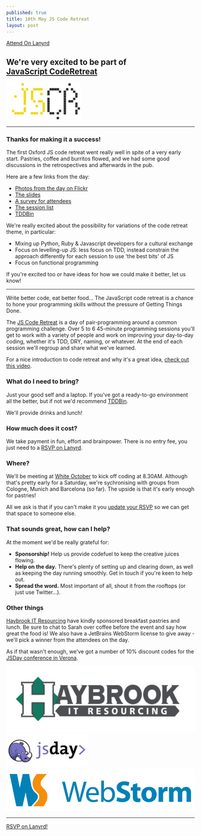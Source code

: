 ```yaml
---
published: true
title: 10th May JS Code Retreat
layout: post
---
```


<a href="http://lanyrd.com/2014/jsoxford-coderetreat" class="btn btn-primary">Attend On Lanyrd</a>

## We're very excited to be part of [JavaScript&nbsp;CodeRetreat](http://jscoderetreat.com/2/)

[![JSCR](/img/jscoderetreat.png)](http://jscoderetreat.com/2/)

---

<div class="well" id="hello-attendees">
  <h3>Thanks for making it a success!</h3>
  <p>The first Oxford JS code retreat went really well in spite of a very early start. Pastries, coffee and burritos flowed, and we had some good discussions in the retrospectives and afterwards in the pub.</p>
  <p>Here are a few links from the day:
  <ul>
      <li><a href="https://www.flickr.com/photos/spikeheap/sets/72157644679033713/">Photos from the day on Flickr</a></li>
      <li><a href="https://speakerdeck.com/spikeheap/javascript-code-retreat-oxford-may-2014">The slides</a></li>
      <li><a href="https://www.surveymonkey.com/s/Y8P3KC2">A survey for attendees</a></li>
      <li><a href="http://jscoderetreat.com/2/">The session list</a></li>
      <li><a href="http://tddbin.com">TDDBin</a></li>
  </ul>
  </p>
  <p>We're really excited about the possibility for variations of the code retreat theme, in particular:
  <ul>
      <li>Mixing up Python, Ruby &amp; Javascript developers for a cultural exchange</li>
      <li>Focus on levelling-up JS: less focus on TDD, instead constrain the approach differently for each session to use 'the best bits' of JS</li>
      <li>Focus on functional programming</li>
  </ul>
  If you're excited too or have ideas for how we could make it better, let us know!
  </p>
</div>

---

<p class="lead">Write better code, eat better food&hellip; The JavaScript code retreat is a chance to hone your programming skills without the pressure of Getting Things Done.</p>

The [JS Code Retreat](http://jscoderetreat.com/2/) is a day of pair-programming around a common programming challenge. Over 5 to 6 45-minute programming sessions you'll get to work with a variety of people and work on improving your day-to-day coding, whether it's TDD, DRY, naming, or whatever. At the end of each session we'll regroup and share what we've learned.

For a nice introduction to code retreat and why it's a great idea, [check out this video](http://player.vimeo.com/video/18955165?title=0&amp;byline=0&amp;portrait=0).

### What do I need to bring?

Just your good self and a laptop. If you've got a ready-to-go environment all the better, but if not we'd recommend [TDDBin](http://www.tddbin.com/).

We'll provide drinks and lunch!

### How much does it cost?

We take payment in fun, effort and brainpower. There is no entry fee, you just need to a [RSVP on Lanyrd](http://lanyrd.com/2014/jsoxford-coderetreat/attendees/).

### Where?

We'll be meeting at [White October](http://www.whiteoctober.co.uk/) to kick off coding at 8.30AM. Although that's pretty early for a Saturday, we're sychronising with groups from Cologne, Munich and Barcelona (so far). The upside is that it's early enough for pastries!

All we ask is that if you can't make it you <a href="http://lanyrd.com/2014/jsoxford-coderetreat/attendees/">update your RSVP</a> so we can get that space to someone else.

### That sounds great, how can I help?

At the moment we'd be really grateful for:

* **Sponsorship!** Help us provide codefuel to keep the creative juices flowing.
* **Help on the day.** There's plenty of setting up and clearing down, as well as keeping the day running smoothly. Get in touch if you're keen to help out.
* **Spread the word.** Most important of all, shout it from the rooftops (or just use Twitter&hellip;).


### Other things

[Haybrook IT Resourcing](http://www.haybrook.co.uk/) have kindly sponsored breakfast pastries and lunch. Be sure to chat to Sarah over coffee before the event and say how great the food is!
We also have a JetBrains WebStorm license to give away - we'll pick a winner from the attendees on the day.

As if that wasn't enough, we've got a number of 10% discount codes for the [JSDay conference in Verona](http://2014.jsday.it/).

<div class="row-fluid">
  <div class="span4">
    <a href="http://www.haybrook.co.uk/">
      <img src="/img/haybrook.png" />
    </a>
  </div>
  <div class="span4">
    <a href="http://2014.jsday.it/">
      <img src="/img/sponsor_jsday.png" />
    </a>
  </div>
  <div class="span4">
    <a href="http://www.jetbrains.com/webstorm/">
      <img src="/img/webstorm_logo.gif" />
    </a>
  </div>
</div>

<hr/>

<div class="lanyrd-target-participants">
    <a href="http://lanyrd.com/2014/jsoxford-coderetreat/attendees/"
        class="lanyrd-participants" data-lanyrd-nocss="">
        RSVP on Lanyrd!
    </a>
</div>
